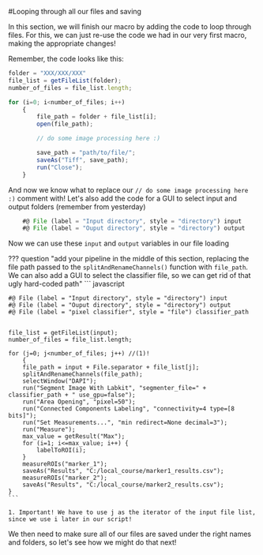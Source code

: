 #Looping through all our files and saving

In this section, we will finish our macro by adding the code to loop through files. For this, we can just re-use the code we had in our very first macro, making the appropriate changes!

Remember, the code looks like this:

```javascript title="Opening, Saving and Closing Images"
folder = "XXX/XXX/XXX"
file_list = getFileList(folder);
number_of_files = file_list.length;

for (i=0; i<number_of_files; i++)
    {
        file_path = folder + file_list[i];
        open(file_path);

        // do some image processing here :)

        save_path = "path/to/file/";
        saveAs("Tiff", save_path);
        run("Close");
    }
```

And now we know what to replace our `// do some image processing here :)` comment with! Let's also add the code for a GUI to select input and output folders (remember from yesterday)

```javascript title="add a gui to select input and output folders"
    #@ File (label = "Input directory", style = "directory") input
    #@ File (label = "Ouput directory", style = "directory") output
```

Now we can use these `input` and `output` variables in our file loading


??? question "add your pipeline in the middle of this section, replacing the file path passed to the `splitAndRenameChannels()` function with `file_path`. We can also add a GUI to select the classifier file, so we can get rid of that ugly hard-coded path"
    ``` javascript

    #@ File (label = "Input directory", style = "directory") input
    #@ File (label = "Ouput directory", style = "directory") output
    #@ File (label = "pixel classifier", style = "file") classifier_path


    file_list = getFileList(input);
    number_of_files = file_list.length;

    for (j=0; j<number_of_files; j++) //(1)!
        {
        file_path = input + File.separator + file_list[j];        
        splitAndRenameChannels(file_path);
        selectWindow("DAPI");
        run("Segment Image With Labkit", "segmenter_file=" + classifier_path + " use_gpu=false");
        run("Area Opening", "pixel=50");
        run("Connected Components Labeling", "connectivity=4 type=[8 bits]");
        run("Set Measurements...", "min redirect=None decimal=3");
        run("Measure");
        max_value = getResult("Max"); 
        for (i=1; i<=max_value; i++) {
            labelToROI(i);
        }
        measureROIs("marker_1");
        saveAs("Results", "C:/local_course/marker1_results.csv");
        measureROIs("marker_2");
        saveAs("Results", "C:/local_course/marker2_results.csv");
    }
    ```

    1. Important! We have to use j as the iterator of the input file list, since we use i later in our script!


We then need to make sure all of our files are saved under the right names and folders, so let's see how we might do that next!



